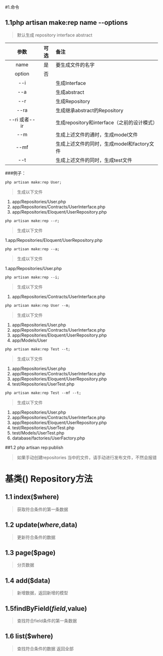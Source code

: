 #1.命令

## 1.1php artisan make:rep name --options

>默认生成 repository interface abstract

|参数|可选|备注|
|:--:|:--:|:--
|name|是|要生成文件的名字
|option|否|
|--i||生成Interface
|--a||生成abstract
|--r||生成Repository
|--ra||生成继承abstract的Repository
|--ri 或者--ir||生成repository和interface（之前的设计模式）
|--m||生成上述文件的通时，生成model文件
|--mf||生成上述文件的同时，生成model和factory文件
|--t||生成上述文件的同时，生成test文件

###例子：
```
php artisan make:rep User;

```
>生成以下文件

1. app/Repositories/User.php 
2. app/Repositories/Contracts/UserInterface.php
3. app/Repositories/Eloquent/UserRepository.php

```
php artisan make:rep --r; 
```
>生成以下文件

1.app/Repositories/Eloquent/UserRepository.php


```
php artisan make:rep --a; 
```
>生成以下文件

1.app/Repositories/User.php

```
php artisan make:rep --i;
```
>生成以下文件

1. app/Repositories/Contracts/UserInterface.php

```
php artisan make:rep User --m;

```
> 生成以下文件

1. app/Repositories/User.php 
2. app/Repositories/Contracts/UserInterface.php
3. app/Repositories/Eloquent/UserRepository.php
4. app/Models/User

```
php artisan make:rep Test --t; 
```
>生成以下文件

1. app/Repositories/User.php 
2. app/Repositories/Contracts/UserInterface.php
3. app/Repositories/Eloquent/UserRepository.php
4. test/Repositories/UserTest.php

```
php artisan make:rep Test --mf --t; 
```
>生成以下文件

1. app/Repositories/User.php 
2. app/Repositories/Contracts/UserInterface.php
3. app/Repositories/Eloquent/UserRepository.php
4. test/Repositories/UserTest.php
5. test/Models/UserTest.php
6. database/factories/UserFactory.php

##1.2 php artisan rep:publish
> 如果手动创建repositories 当中的文件，请手动进行发布文件，不然会报错



# 基类() Repository方法

## 1.1 index($where)

>获取符合条件的第一条数据

## 1.2 update($where,$data)

> 更新符合条件的数据

## 1.3 page($page)

> 分页数据


## 1.4 add($data)

> 新增数据，返回新增的模型

## 1.5findByField($field,$value)

> 查找符合field条件的第一条数据

## 1.6 list($where)
> 查找符合条件的数据 返回全部



